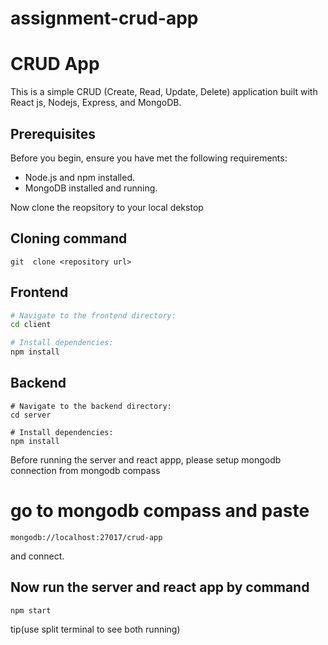 # assignment-crud-app

# CRUD App

This is a simple CRUD (Create, Read, Update, Delete) application built with React js, Nodejs, Express, and MongoDB.

## Prerequisites

Before you begin, ensure you have met the following requirements:

- Node.js and npm installed.
- MongoDB installed and running.

Now clone the reopsitory to your local dekstop

## Cloning command

```
git  clone <repository url>
```

## Frontend 

```bash
# Navigate to the frontend directory:
cd client

# Install dependencies:
npm install


```
## Backend 

```
# Navigate to the backend directory:
cd server

# Install dependencies:
npm install

```

Before running the server and react appp, please setup mongodb connection from mongodb compass

# go to mongodb compass and paste
```
mongodb://localhost:27017/crud-app
```
and connect.


## Now run the server and react app by command



```
npm start 
```
tip(use split terminal to see both running)


